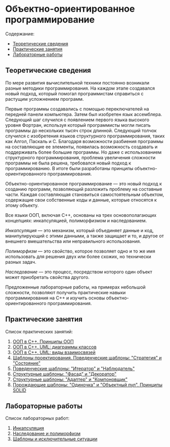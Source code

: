# Объектно-ориентированное программирование

Содержание:
- [Теоретические сведения](#Теоретические-сведения)
- [Практические занятия](#Практические-занятия)
- [Лабораторные работы](#Лабораторные-работы)

## Теоретические сведения

По мере развития вычислительной техники постоянно возникали разные методики программирования. На каждом этапе создавался новый подход, который помогал программистам справиться с растущим усложнением программ.

Первые программы создавались с помощью переключателей на передней панели компьютера. Затем был изобретен язык ассемблера. Следующий шаг случился с появлением первого языка высокого уровня Фортран, используя который программисты могли писать программы до нескольких тысяч строк длинной. Следующий толчок случился с изобретения языков структурного программирования, таких как Алгол, Паскаль и С. Благодаря возможности разбиения программы на составляющие ее элементы, появилась возможность создавать и поддерживать более большие программы. Но даже с использованием структурного программирования, проблема увеличения сложности программы не была решена, требовался новый подход к программированию. В итоге были разработаны принципы объектно-ориентированного программирования.

Объектно-ориентированное программирование — это новый подход к созданию программ, позволяющий разложить проблему на составные части. Каждая составляющая становиться самостоятельным объектом, содержащие свои собственные коды и данные, которые относятся к этому объекту.

Все языки ООП, включая С++, основаны на трех основополагающих концепциях: инкапсуляцией, полиморфизмом и наследованием.

*Инкапсуляция* — это механизм, который объединяет данные и код, манипулирующий с этими данными, а также защищает и то, и другое от внешнего вмешательства или неправильного использования.

*Полиморфизм* — это свойство, которое позволяет одно и то же имя использовать для решения двух или более схожих, но технически разных задач.

*Наследование* — это процесс, посредством которого один объект может приобретать свойства другого.

Предложенные лабораторные работы, на примерах небольшой сложности, позволяют получить практические навыки программирования на С++ и изучить основы объектно-ориентированного программирования.

## Практические занятия

Список практических занятий:

1. [ООП в С++. Принципы ООП](practice/lesson1/README.md)
2. [ООП в С++. UML: диаграммы классов](practice/lesson2/README.md)
3. [ООП в С++. UML: виды взаимосвязей](practice/lesson3/README.md)
4. [Шаблоны проектирования. Поведенческие шаблоны: "Стратегия" и "Состояние"](practice/lesson4/README.md)
5. [Поведенческие шаблоны: "Итератор" и "Наблюдатель"](practice/lesson5/README.md)
6. [Структурные шаблоны: "Фасад" и "Декоратор"](practice/lesson6/README.md)
7. [Структурные шаблоны: "Адаптер" и "Компоновщик"](practice/lesson7/README.md)
8. [Порождающие шаблоны: "Одиночка" и "Объектный пул". Принципы SOLID](practice/lesson8/README.md)


## Лабораторные работы

Список лабораторных работ:

1. [Инкапсуляция](labs/lab1.md)
2. [Наследование и полиморфизм](labs/lab2.md)
3. [Шаблоны и исключительные ситуации](labs/lab3.md)
